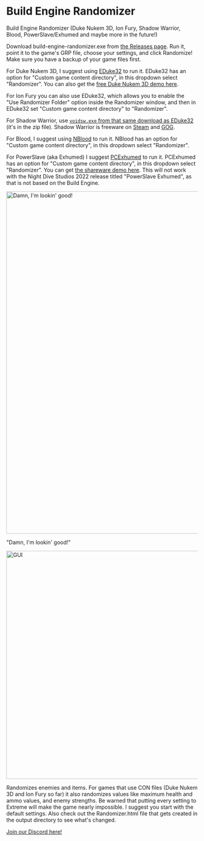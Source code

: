 # Build Engine Randomizer
Build Engine Randomizer (Duke Nukem 3D, Ion Fury, Shadow Warrior, Blood, PowerSlave/Exhumed and maybe more in the future!)

Download build-engine-randomizer.exe from [the Releases page](https://github.com/Die4Ever/build-engine-randomizer/releases). Run it, point it to the game's GRP file, choose your settings, and click Randomize! Make sure you have a backup of your game files first.

For Duke Nukem 3D, I suggest using [EDuke32](https://dukeworld.com/eduke32/eduke32_current.zip) to run it. EDuke32 has an option for "Custom game content directory", in this dropdown select "Randomizer". You can also get the [free Duke Nukem 3D demo here](https://dukeworld.duke4.net/2001-current/rtcm/duke3d-shareware/3dduke13SW.zip).

For Ion Fury you can also use EDuke32, which allows you to enable the "Use Randomizer Folder" option inside the Randomizer window, and then in EDuke32 set "Custom game content directory" to "Randomizer".

For Shadow Warrior, use [`voidsw.exe` from that same download as EDuke32](https://dukeworld.com/eduke32/eduke32_current.zip) (it's in the zip file). Shadow Warrior is freeware on [Steam](https://store.steampowered.com/app/238070/Shadow_Warrior_Classic_1997/) and [GOG](https://www.gog.com/game/shadow_warrior_complete).

For Blood, I suggest using [NBlood](https://lerppu.net/wannabethesis/nblood/20220613-13229/nblood_win64_20220613-13229.zip) to run it. NBlood has an option for "Custom game content directory", in this dropdown select "Randomizer".

For PowerSlave (aka Exhumed) I suggest [PCExhumed](https://lerppu.net/wannabethesis/pcexhumed/20220613-13229/pcexhumed_win64_20220613-13229.zip) to run it. PCExhumed has an option for "Custom game content directory", in this dropdown select "Randomizer". You can get [the shareware demo here](https://dukeworld.com/2001-current/rtcm/powerslave-shareware/pwrslavesw.zip). This will not work with the Night Dive Studios 2022 release titled "PowerSlave Exhumed", as that is not based on the Build Engine.

<img src="https://user-images.githubusercontent.com/30947252/178213934-88e4ef31-89b5-484e-839a-a50f5f88d00f.png" alt="Damn, I'm lookin' good!" width="900"/>

"Damn, I'm lookin' good!"

<img src="https://user-images.githubusercontent.com/30947252/180271921-a28fcd38-bd48-473d-b387-6f27b02ca3b6.png" alt="GUI" width="600"/>

Randomizes enemies and items. For games that use CON files (Duke Nukem 3D and Ion Fury so far) it also randomizes values like maximum health and ammo values, and enemy strengths. Be warned that putting every setting to Extreme will make the game nearly impossible. I suggest you start with the default settings. Also check out the Randomizer.html file that gets created in the output directory to see what's changed.

[Join our Discord here!](https://discord.gg/QwjnYWhKsY)
